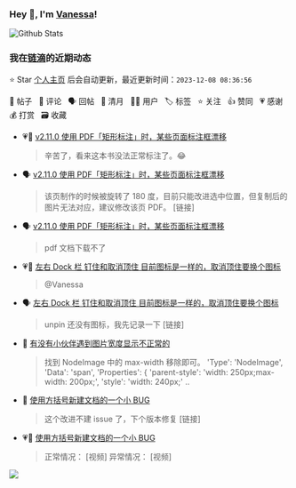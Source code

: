 ### Hey 👋, I'm [Vanessa](http://vanessa.b3log.org/)!

![Github Stats](https://github-readme-stats.vercel.app/api?username=Vanessa219&show_icons=true)

<!--events start -->

### 我在[链滴](https://ld246.com)的近期动态

⭐️ Star [个人主页](https://github.com/Vanessa219/Vanessa219) 后会自动更新，最近更新时间：`2023-12-08 08:36:56`

📝 帖子 &nbsp; 💬 评论 &nbsp; 🗣 回帖 &nbsp; 🌙 清月 &nbsp; 👨‍💻 用户 &nbsp; 🏷️ 标签 &nbsp; ⭐️ 关注 &nbsp; 👍 赞同 &nbsp; 💗 感谢 &nbsp; 💰 打赏 &nbsp; 🗃 收藏

* 💗💬 [v2.11.0 使用 PDF「矩形标注」时，某些页面标注框漂移](https://ld246.com/article/1701152004247/comment/1701869138660#comments)

  > 辛苦了，看来这本书没法正常标注了。😂
* 🗣 [v2.11.0 使用 PDF「矩形标注」时，某些页面标注框漂移](https://ld246.com/article/1701152004247/comment/1701869138660#comments)

  > 该页制作的时候被旋转了 180 度，目前只能改进选中位置，但复制后的图片无法对应，建议修改该页 PDF。 [链接]
* 🗣 [v2.11.0 使用 PDF「矩形标注」时，某些页面标注框漂移](https://ld246.com/article/1701152004247/comment/1701759968451#comments)

  > pdf 文档下载不了
* 💗💬 [左右 Dock 栏 钉住和取消顶住 目前图标是一样的，取消顶住要换个图标](https://ld246.com/article/1701756529280/comment/1701756543245#comments)

  > @Vanessa
* 🗣 [左右 Dock 栏 钉住和取消顶住 目前图标是一样的，取消顶住要换个图标](https://ld246.com/article/1701756529280/comment/1701756543245#comments)

  > unpin 还没有图标，我先记录一下 [链接]
* 💬 [有没有小伙伴遇到图片宽度显示不正常的](https://ld246.com/article/1701600888777/comment/1701738173348#comments)

  > 找到 NodeImage 中的 max-width 移除即可。 'Type': 'NodeImage', 'Data': 'span', 'Properties': { 'parent-style': 'width: 250px;max-width: 200px;', 'style': 'width: 240px;'  ..
* 💬 [使用方括号新建文档的一个小 BUG](https://ld246.com/article/1701670704754/comment/1701688924331#comments)

  > 这个改进不建 issue 了，下个版本修复 [链接]
* 💗📝 [使用方括号新建文档的一个小 BUG](https://ld246.com/article/1701670704754)

  > 正常情况： [视频] 异常情况： [视频]


<!--events end -->

<a title="Hits" target="_blank" href="https://github.com/Vanessa219/Vanessa219"><img src="https://hits.b3log.org/Vanessa219/Vanessa219.svg"></a>
